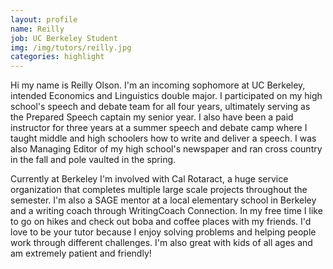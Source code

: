 ```yaml
---
layout: profile
name: Reilly
job: UC Berkeley Student
img: /img/tutors/reilly.jpg
categories: highlight
---
```


Hi my name is Reilly Olson. I'm an incoming sophomore at UC Berkeley, intended Economics and Linguistics double major. I participated on my high school's speech and debate team for all four years, ultimately serving as the Prepared Speech captain my senior year. I also have been a paid instructor for three years at a summer speech and debate camp where I taught middle and high schoolers how to write and deliver a speech. I was also Managing Editor of my high school's newspaper and ran cross country in the fall and pole vaulted in the spring.
<!--more-->

Currently at Berkeley I'm involved with Cal Rotaract, a huge service organization that completes multiple large scale projects throughout the semester. I'm also a SAGE mentor at a local elementary school in Berkeley and a writing coach through WritingCoach Connection. In my free time I like to go on hikes and check out boba and coffee places with my friends. I'd love to be your tutor because I enjoy solving problems and helping people work through different challenges. I'm also great with kids of all ages and am extremely patient and friendly!
